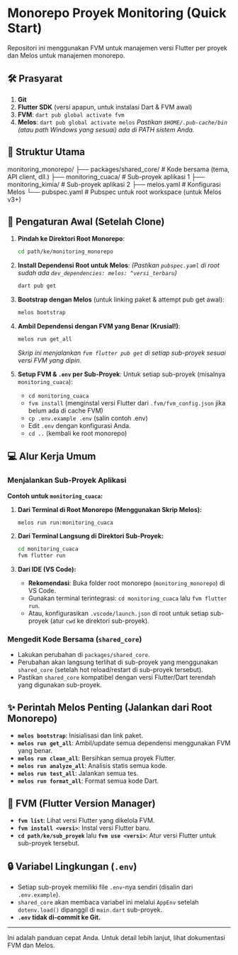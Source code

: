 # Monorepo Proyek Monitoring (Quick Start)

Repositori ini menggunakan FVM untuk manajemen versi Flutter per proyek dan Melos untuk manajemen monorepo.

## 🛠️ Prasyarat

1. **Git**
2. **Flutter SDK** (versi apapun, untuk instalasi Dart & FVM awal)
3. **FVM**: `dart pub global activate fvm`
4. **Melos**: `dart pub global activate melos`
    *Pastikan `$HOME/.pub-cache/bin` (atau path Windows yang sesuai) ada di PATH sistem Anda.*

## 📁 Struktur Utama

monitoring_monorepo/
├── packages/shared_core/   # Kode bersama (tema, API client, dll.)
├── monitoring_cuaca/       # Sub-proyek aplikasi 1
├── monitoring_kimia/       # Sub-proyek aplikasi 2
├── melos.yaml              # Konfigurasi Melos
└── pubspec.yaml            # Pubspec untuk root workspace (untuk Melos v3+)

## 🚀 Pengaturan Awal (Setelah Clone)

1. **Pindah ke Direktori Root Monorepo**:

    ```bash
    cd path/ke/monitoring_monorepo
    ```

2. **Install Dependensi Root untuk Melos**:
    *(Pastikan `pubspec.yaml` di root sudah ada `dev_dependencies: melos: ^versi_terbaru`)*

    ```bash
    dart pub get
    ```

3. **Bootstrap dengan Melos** (untuk linking paket & attempt pub get awal):

    ```bash
    melos bootstrap
    ```

4. **Ambil Dependensi dengan FVM yang Benar (Krusial!)**:

    ```bash
    melos run get_all
    ```

    *Skrip ini menjalankan `fvm flutter pub get` di setiap sub-proyek sesuai versi FVM yang dipin.*

5. **Setup FVM & `.env` per Sub-Proyek**:
    Untuk setiap sub-proyek (misalnya `monitoring_cuaca`):
    * `cd monitoring_cuaca`
    * `fvm install` (menginstal versi Flutter dari `.fvm/fvm_config.json` jika belum ada di cache FVM)
    * `cp .env.example .env` (salin contoh .env)
    * Edit `.env` dengan konfigurasi Anda.
    * `cd ..` (kembali ke root monorepo)

## 💻 Alur Kerja Umum

### Menjalankan Sub-Proyek Aplikasi

**Contoh untuk `monitoring_cuaca`:**

1. **Dari Terminal di Root Monorepo (Menggunakan Skrip Melos):**

    ```bash
    melos run run:monitoring_cuaca
    ```

2. **Dari Terminal Langsung di Direktori Sub-Proyek:**

    ```bash
    cd monitoring_cuaca
    fvm flutter run
    ```

3. **Dari IDE (VS Code):**
    * **Rekomendasi**: Buka folder root monorepo (`monitoring_monorepo`) di VS Code.
    * Gunakan terminal terintegrasi: `cd monitoring_cuaca` lalu `fvm flutter run`.
    * Atau, konfigurasikan `.vscode/launch.json` di root untuk setiap sub-proyek (atur `cwd` ke direktori sub-proyek).

### Mengedit Kode Bersama (`shared_core`)

* Lakukan perubahan di `packages/shared_core`.
* Perubahan akan langsung terlihat di sub-proyek yang menggunakan `shared_core` (setelah hot reload/restart di sub-proyek tersebut).
* Pastikan `shared_core` kompatibel dengan versi Flutter/Dart terendah yang digunakan sub-proyek.

## ✨ Perintah Melos Penting (Jalankan dari Root Monorepo)

* **`melos bootstrap`**: Inisialisasi dan link paket.
* **`melos run get_all`**: Ambil/update semua dependensi menggunakan FVM yang benar.
* **`melos run clean_all`**: Bersihkan semua proyek Flutter.
* **`melos run analyze_all`**: Analisis statis semua kode.
* **`melos run test_all`**: Jalankan semua tes.
* **`melos run format_all`**: Format semua kode Dart.

## 🔑 FVM (Flutter Version Manager)

* **`fvm list`**: Lihat versi Flutter yang dikelola FVM.
* **`fvm install <versi>`**: Instal versi Flutter baru.
* **`cd path/ke/sub_proyek`** lalu **`fvm use <versi>`**: Atur versi Flutter untuk sub-proyek tersebut.

## 🔒 Variabel Lingkungan (`.env`)

* Setiap sub-proyek memiliki file `.env`-nya sendiri (disalin dari `.env.example`).
* `shared_core` akan membaca variabel ini melalui `AppEnv` setelah `dotenv.load()` dipanggil di `main.dart` sub-proyek.
* **`.env` tidak di-commit ke Git.**

---
Ini adalah panduan cepat Anda. Untuk detail lebih lanjut, lihat dokumentasi FVM dan Melos.
